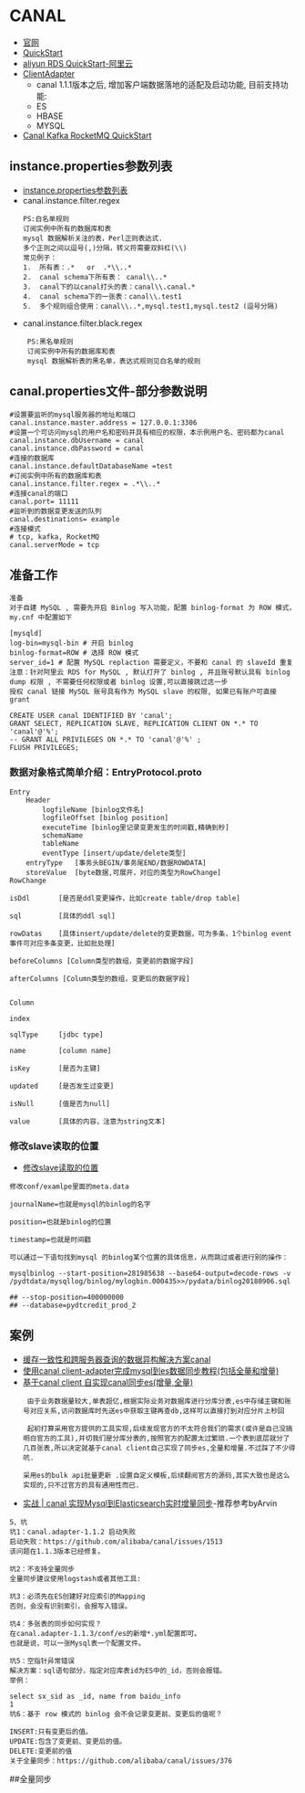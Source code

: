 # CANAL
- [官网](https://github.com/alibaba/canal)
- [QuickStart](https://github.com/alibaba/canal/wiki/QuickStart)
- [aliyun RDS QuickStart-阿里云](https://github.com/alibaba/canal/wiki/aliyun-RDS-QuickStart)
- [ClientAdapter](https://github.com/alibaba/canal/wiki/ClientAdapter)
    - canal 1.1.1版本之后, 增加客户端数据落地的适配及启动功能, 目前支持功能:
    - ES
    - HBASE
    - MYSQL
 - [Canal Kafka RocketMQ QuickStart](https://github.com/alibaba/canal/wiki/Canal-Kafka-RocketMQ-QuickStart)  
 
 ## instance.properties参数列表
- [instance.properties参数列表](https://github.com/alibaba/canal/wiki/AdminGuide)
- canal.instance.filter.regex
    ```
    PS:白名单规则
    订阅实例中所有的数据库和表
    mysql 数据解析关注的表，Perl正则表达式. 
    多个正则之间以逗号(,)分隔，转义符需要双斜杠(\\)
    常见例子：
    1.  所有表：.*   or  .*\\..*
    2.  canal schema下所有表： canal\\..*
    3.  canal下的以canal打头的表：canal\\.canal.*
    4.  canal schema下的一张表：canal\\.test1
    5.  多个规则组合使用：canal\\..*,mysql.test1,mysql.test2 (逗号分隔)
    ```
- canal.instance.filter.black.regex
    ```
     PS:黑名单规则
     订阅实例中所有的数据库和表	
     mysql 数据解析表的黑名单，表达式规则见白名单的规则
    ```

## canal.properties文件-部分参数说明
```
#设置要监听的mysql服务器的地址和端口
canal.instance.master.address = 127.0.0.1:3306
#设置一个可访问mysql的用户名和密码并具有相应的权限，本示例用户名、密码都为canal
canal.instance.dbUsername = canal
canal.instance.dbPassword = canal
#连接的数据库
canal.instance.defaultDatabaseName =test
#订阅实例中所有的数据库和表
canal.instance.filter.regex = .*\\..* 
#连接canal的端口
canal.port= 11111
#监听到的数据变更发送的队列
canal.destinations= example
#连接模式
# tcp, kafka, RocketMQ
canal.serverMode = tcp
```
## 准备工作
```
准备
对于自建 MySQL , 需要先开启 Binlog 写入功能，配置 binlog-format 为 ROW 模式，my.cnf 中配置如下

[mysqld]
log-bin=mysql-bin # 开启 binlog
binlog-format=ROW # 选择 ROW 模式
server_id=1 # 配置 MySQL replaction 需要定义，不要和 canal 的 slaveId 重复
注意：针对阿里云 RDS for MySQL , 默认打开了 binlog , 并且账号默认具有 binlog dump 权限 , 不需要任何权限或者 binlog 设置,可以直接跳过这一步
授权 canal 链接 MySQL 账号具有作为 MySQL slave 的权限, 如果已有账户可直接 grant

CREATE USER canal IDENTIFIED BY 'canal';  
GRANT SELECT, REPLICATION SLAVE, REPLICATION CLIENT ON *.* TO 'canal'@'%';
-- GRANT ALL PRIVILEGES ON *.* TO 'canal'@'%' ;
FLUSH PRIVILEGES;
``` 
### 数据对象格式简单介绍：EntryProtocol.proto
```
Entry  
    Header  
        logfileName [binlog文件名]  
        logfileOffset [binlog position]  
        executeTime [binlog里记录变更发生的时间戳,精确到秒]  
        schemaName   
        tableName  
        eventType [insert/update/delete类型]  
    entryType   [事务头BEGIN/事务尾END/数据ROWDATA]  
    storeValue  [byte数据,可展开，对应的类型为RowChange]  
RowChange

isDdl       [是否是ddl变更操作，比如create table/drop table]

sql         [具体的ddl sql]

rowDatas    [具体insert/update/delete的变更数据，可为多条，1个binlog event事件可对应多条变更，比如批处理]

beforeColumns [Column类型的数组，变更前的数据字段]

afterColumns [Column类型的数组，变更后的数据字段]


Column

index

sqlType     [jdbc type]

name        [column name]

isKey       [是否为主键]

updated     [是否发生过变更]

isNull      [值是否为null]

value       [具体的内容，注意为string文本]  
```

### 修改slave读取的位置
- [修改slave读取的位置](https://blog.csdn.net/fst438060684/article/details/82593407)
```
修改conf/examlpe里面的meta.data

journalName=也就是mysql的binlog的名字

position=也就是binlog的位置

timestamp=也就是时间戳

可以通过一下语句找到mysql 的binlog某个位置的具体信息，从而跳过或者进行别的操作：

mysqlbinlog --start-position=281985638 --base64-output=decode-rows -v /pydtdata/mysqllog/binlog/mylogbin.000435>>/pydata/binlog20180906.sql

## --stop-position=400000000
## --database=pydtcredit_prod_2

```

## 案例
- [缓存一致性和跨服务器查询的数据异构解决方案canal](https://www.cnblogs.com/Leo_wl/p/7456892.html)
- [使用canal client-adapter完成mysql到es数据同步教程(包括全量和增量)](https://blog.csdn.net/puhaiyang/article/details/100171395)
- [基于canal client 自实现canal同步es(增量,全量)](https://blog.csdn.net/qq_38665235/article/details/102514649)
    ```
     由于业务数据量较大,单表超亿,根据实际业务对数据库进行分库分表,es中存储主键和账号对应关系,访问数据库时先送es中获取主键再查db,这样可以直接打到对应分片上秒回
    
     起初打算采用官方提供的工具实现,后续发现官方的不太符合我们的需求(或许是自己没搞明白官方的工具),并切我们是分库分表的,按照官方的配置太过繁琐.一个表到底层就分了几百张表,所以决定就基于canal client自己实现了同步es,全量和增量.不过踩了不少得吭.
    
    采用es的bulk api批量更新 .设置自定义模板,后续翻阅官方的源码,其实大致也是这么实现的,只不过官方的具有通用性而已.
    
    ```
- [实战 | canal 实现Mysql到Elasticsearch实时增量同步](https://blog.csdn.net/laoyang360/article/details/88600799)-推荐参考byArvin
```
5、坑
坑1：canal.adapter-1.1.2 启动失败
启动失败：https://github.com/alibaba/canal/issues/1513
该问题在1.1.3版本已经修复。

坑2：不支持全量同步
全量同步建议使用logstash或者其他工具:

坑3：必须先在ES创建好对应索引的Mapping
否则，会没有识别索引，会报写入错误。

坑4：多张表的同步如何实现？
在canal.adapter-1.1.3/conf/es的新增*.yml配置即可。
也就是说，可以一张Mysql表一个配置文件。

坑5：空指针异常错误
解决方案：sql语句部分，指定对应库表id为ES中的_id，否则会报错。
举例：

select sx_sid as _id, name from baidu_info
1
坑6：基于 row 模式的 binlog 会不会记录变更前、变更后的值呢？

INSERT:只有变更后的值。
UPDATE:包含了变更前、变更后的值。
DELETE:变更前的值
关于全量同步：https://github.com/alibaba/canal/issues/376

```
##全量同步